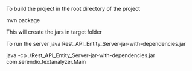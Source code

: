 To build the project in the root directory of the project 

mvn package

This will create the jars in target folder

To run the server 
java Rest_API_Entity_Server-jar-with-dependencies.jar

java -cp .\Rest_API_Entity_Server-jar-with-dependencies.jar com.serendio.textanalyzer.Main

